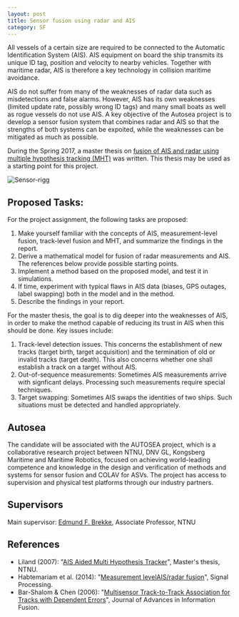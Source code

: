 ```yaml
---
layout: post
title: Sensor fusion using radar and AIS
category: SF
---
```

All vessels of a certain size are required to be connected to the Automatic Identification System (AIS). AIS equipment on board the ship transmits its unique ID tag, position and velocity to nearby vehicles. Together with maritime radar, AIS is therefore  a key technology in collision maritime avoidance.

AIS do not suffer from many of the weaknesses of radar data such as misdetections and false alarms. However, AIS has its own weaknesses (limited update rate, possibly wrong ID tags) and many small boats as well as rogue vessels do not use AIS. A key objective of the Autosea project is to develop a sensor fusion system that combines radar and AIS so that the strengths of both systems can be expoited, while the weaknesses can be mitigated as much as possible.

During the Spring 2017, a master thesis on <a href="https://brage.bibsys.no/xmlui/bitstream/handle/11250/2452107/16477_FULLTEXT.pdf?sequence=1">fusion of AIS and radar using multiple hypothesis tracking (MHT)</a> was written. This thesis may be used as a starting point for this project.

![Sensor-rigg]({{site.url}}/assets/liland-blocks.png)

## Proposed Tasks:

For the project assignment, the following tasks are proposed:

1. Make yourself familiar with the concepts of AIS, measurement-level fusion, track-level fusion and MHT, and summarize the findings in the report.
2. Derive a mathematical model for fusion of radar measurements and AIS. The references below provide possible starting points.
3. Implement a method based on the proposed model, and test it in simulations.
4. If time, experiment with typical flaws in AIS data (biases, GPS outages, label swapping)  both in the model and in the method.
4. Describe the findings in your report.

For the master thesis, the goal is to dig deeper into the weaknesses of AIS, in order to make the method capable of reducing its trust in AIS when this should be done. Key issues include:

1. Track-level detection issues. This concerns the establishment of new tracks (target birth, target acquisition) and the termination of old or invalid tracks (target death). This also concerns whether one shall establish a track on a target without AIS.
2. Out-of-sequence measurements: Sometimes AIS measurements arrive with signficant delays. Processing such measurements require special techniques.
3. Target swapping: Sometimes AIS swaps the identities of two ships. Such situations must be detected and handled appropriately.

## Autosea
The candidate will be associated with the AUTOSEA project, which is a collaborative research project between NTNU, DNV GL, Kongsberg Maritime and Maritime Robotics, focused on achieving world-leading competence and knowledge in the design and verification of methods and systems for sensor fusion and COLAV for ASVs. The project has access to supervision and physical test platforms through our industry partners.

## Supervisors
Main supervisor: [Edmund F. Brekke](http://www.ntnu.no/ansatte/edmundfo), Associate Professor, NTNU

## References

* Liland (2007): "<a href="https://brage.bibsys.no/xmlui/bitstream/handle/11250/2452107/16477_FULLTEXT.pdf?sequence=1">AIS Aided Multi Hypothesis Tracker</a>", Master's thesis, NTNU.
* Habtemariam et al. (2014): "<a href="https://www.sciencedirect.com/science/article/pii/S0165168414003636?via%3Dihub">Measurement levelAIS/radar fusion</a>", Signal Processing.
* Bar-Shalom & Chen (2006): "<a href="http://citeseerx.ist.psu.edu/viewdoc/download?doi=10.1.1.95.5935&rep=rep1&type=pdf">Multisensor Track-to-Track Association for Tracks with Dependent Errors</a>", Journal of Advances in Information Fusion.
